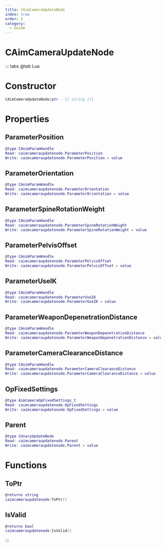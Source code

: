 ```yaml
---
title: CAimCameraUpdateNode
index: true
order: 2
category:
  - Guide
---
```


# CAimCameraUpdateNode

::: tabs
@tab Lua
# Constructor
```lua
CAimCameraUpdateNode(ptr --[[ string ]])
```
# Properties
## ParameterPosition 
```lua
@type CAnimParamHandle
Read: caimcameraupdatenode.ParameterPosition
Write: caimcameraupdatenode.ParameterPosition = value
```
## ParameterOrientation 
```lua
@type CAnimParamHandle
Read: caimcameraupdatenode.ParameterOrientation
Write: caimcameraupdatenode.ParameterOrientation = value
```
## ParameterSpineRotationWeight 
```lua
@type CAnimParamHandle
Read: caimcameraupdatenode.ParameterSpineRotationWeight
Write: caimcameraupdatenode.ParameterSpineRotationWeight = value
```
## ParameterPelvisOffset 
```lua
@type CAnimParamHandle
Read: caimcameraupdatenode.ParameterPelvisOffset
Write: caimcameraupdatenode.ParameterPelvisOffset = value
```
## ParameterUseIK 
```lua
@type CAnimParamHandle
Read: caimcameraupdatenode.ParameterUseIK
Write: caimcameraupdatenode.ParameterUseIK = value
```
## ParameterWeaponDepenetrationDistance 
```lua
@type CAnimParamHandle
Read: caimcameraupdatenode.ParameterWeaponDepenetrationDistance
Write: caimcameraupdatenode.ParameterWeaponDepenetrationDistance = value
```
## ParameterCameraClearanceDistance 
```lua
@type CAnimParamHandle
Read: caimcameraupdatenode.ParameterCameraClearanceDistance
Write: caimcameraupdatenode.ParameterCameraClearanceDistance = value
```
## OpFixedSettings 
```lua
@type AimCameraOpFixedSettings_t
Read: caimcameraupdatenode.OpFixedSettings
Write: caimcameraupdatenode.OpFixedSettings = value
```
## Parent 
```lua
@type CUnaryUpdateNode
Read: caimcameraupdatenode.Parent
Write: caimcameraupdatenode.Parent = value
```
# Functions
## ToPtr
```lua
@returns string
caimcameraupdatenode:ToPtr()
```
## IsValid
```lua
@returns bool
caimcameraupdatenode:IsValid()
```

:::